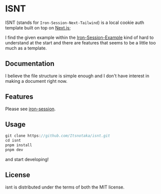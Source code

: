# ISNT

ISNT (stands for `Iron-Session-Next-Tailwind`) is a local cookie auth template built on top on [Next.js](https://nextjs.org/);

I find the given example within the [Iron-Session-Example](https://github.com/vvo/iron-session/tree/main/examples/next.js-typescript) kind of hard to understand at the start and there are features that seems to be a little too much as a template.

## Documentation

I believe the file structure is simple enough and I don't have interest in making a document right now.

## Features

Please see [iron-session](https://github.com/vvo/iron-session).

## Usage

```ts
git clone https://github.com/Itsnotaka/isnt.git
cd isnt
pnpm install
pnpm dev
```

and start developing!

## License

isnt is distributed under the terms of both the MIT license.
